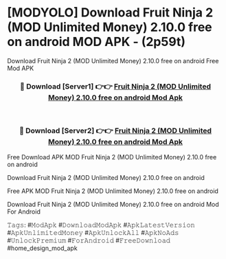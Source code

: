 # [MODYOLO] Download Fruit Ninja 2 (MOD Unlimited Money) 2.10.0 free on android MOD APK - (2p59t)
Download Fruit Ninja 2 (MOD Unlimited Money) 2.10.0 free on android Free Mod APK

<div align="center">
<h3>🔴 Download [Server1] 👉👉 <a href="https://apk-comot.site?title=Fruit_Ninja_2_(MOD_Unlimited_Money)_2.10.0_free_on_android">Fruit Ninja 2 (MOD Unlimited Money) 2.10.0 free on android Mod Apk</a></h3><br>

<h3>🔴 Download [Server2] 👉👉 <a href="https://apk-comot.site?title=Fruit_Ninja_2_(MOD_Unlimited_Money)_2.10.0_free_on_android">Fruit Ninja 2 (MOD Unlimited Money) 2.10.0 free on android Mod Apk</a></h3>
</div>


Free Download APK MOD Fruit Ninja 2 (MOD Unlimited Money) 2.10.0 free on android

Download Fruit Ninja 2 (MOD Unlimited Money) 2.10.0 free on android 

Free APK MOD Fruit Ninja 2 (MOD Unlimited Money) 2.10.0 free on android 

Download Fruit Ninja 2 (MOD Unlimited Money) 2.10.0 free on android Mod For Android

𝚃𝚊𝚐𝚜: #𝙼𝚘𝚍𝙰𝚙𝚔 #𝙳𝚘𝚠𝚗𝚕𝚘𝚊𝚍𝙼𝚘𝚍𝙰𝚙𝚔 #𝙰𝚙𝚔𝙻𝚊𝚝𝚎𝚜𝚝𝚅𝚎𝚛𝚜𝚒𝚘𝚗 #𝙰𝚙𝚔𝚄𝚗𝚕𝚒𝚖𝚒𝚝𝚎𝚍𝙼𝚘𝚗𝚎𝚢 #𝙰𝚙𝚔𝚄𝚗𝚕𝚘𝚌𝚔𝙰𝚕𝚕 #𝙰𝚙𝚔𝙽𝚘𝙰𝚍𝚜 #𝚄𝚗𝚕𝚘𝚌𝚔𝙿𝚛𝚎𝚖𝚒𝚞𝚖 #𝙵𝚘𝚛𝙰𝚗𝚍𝚛𝚘𝚒𝚍 #𝙵𝚛𝚎𝚎𝙳𝚘𝚠𝚗𝚕𝚘𝚊𝚍 #home_design_mod_apk
